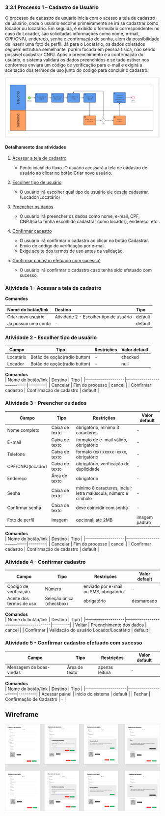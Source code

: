 ### 3.3.1 Processo 1 – Cadastro de Usuário
O processo de cadastro de usuário inicia com o acesso a tela de cadastro de usuário, onde o usuário escolhe primeiramente se irá se cadastrar como locador ou locatário. Em seguida, é exibido o formulário correspondente: no caso do Locador, são solicitadas informações como nome, e-mail, CPF/CNPJ, endereço, senha e confirmação de senha, além da possibilidade de inserir uma foto de perfil. Já para o Locatário, os dados coletados seguem estrutura semelhante, porém focada em pessoa física, não sendo possivel cadastrar CNPJ. Após o preenchimento e a confirmação do usuário, o sistema validará os dados preenchidos e se tudo estiver nos conformes enviará um código de verificação para e-mail e exigirá a aceitação dos termos de uso junto do codigo para concluir o cadastro. 

![Modelo BPMN do PROCESSO 1 - Cadastro de Usuário](../images/processo1_bpmn.png "Cadastro de Usuário")

#### Detalhamento das atividades

1. [Acessar a tela de cadastro](#atividade-1---acessar-a-tela-de-cadastro)
   - Ponto inicial do fluxo. O usuário acessará a tela de cadastro de usuário ao clicar no botão Criar novo usuário.
     
2. [Escolher tipo de usuário](#atividade-2---escolher-tipo-de-usuário)
   - O usuário irá escolher qual tipo de usuário ele deseja cadastrar.(Locador/Locatário)

3. [Preencher os dados](#atividade-3---preencher-os-dados)
   - O usuário irá preencher os dados como nome, e-mail, CPF, CNPJ(caso tenha escolhido cadastrar como locador), endereço, etc..
     
4. [Confirmar cadastro](#atividade-4---confirmar-cadastro)
   - O usuário irá confirmar o cadastro ao clicar no botão Cadastrar.
   - Envio de código de verificação por e-mail.  
   - Exige aceite dos termos de uso antes da validação.
     
5. [Confirmar cadastro efetuado com sucesso)](#atividade-5---confirmar-cadastro-efetuado-com-sucesso)
   - O usuário irá confirmar o cadastro caso tenha sido efetuado com sucesso.  

### Atividade 1 - Acessar a tela de cadastro

**Comandos**

| Nome do botão/link | Destino | Tipo |
| :--- | :--- | :--- |
| Criar novo usuário | Atividade 2 - Escolher tipo de usuário | default |
| Já possuo uma conta| - | default |

  
### Atividade 2 - Escolher tipo de usuário

| Campo            | Tipo           | Restrições                                                     | Valor default   |
|------------------|----------------|----------------------------------------------------------------|-----------------|
| Locatário | Botão de opção(radio button) | -    | checked            |
| Locador   | Botão de opção(radio button) | -    | null               |

**Comandos**  
| Nome do botão/link | Destino                    | Tipo    |
|--------------------|----------------------------|---------|
| Cancelar           | Fim do processo            | cancel  |
| Confirmar cadastro | Confirmação de cadastro    | default |

### Atividade 3 - Preencher os dados

| Campo            | Tipo           | Restrições                                                     | Valor default   |
|------------------|----------------|----------------------------------------------------------------|-----------------|
| Nome completo    | Caixa de texto | obrigatório, mínimo 3 caracteres                               | -              |
| E-mail           | Caixa de texto | formato de e-mail válido, obrigatório                          | -              |
| Telefone         | Caixa de texto | formato (xx) xxxxx-xxxx, obrigatório                           | -              |
| CPF/CNPJ(locador)| Caixa de texto | obrigatório, verificação de duplicidade                        | -              |
| Endereço         | Área de texto  | obrigatório                                                    | -              |
| Senha            | Caixa de texto | mínimo 8 caracteres, incluir letra maiúscula, número e símbolo | -              |
| Confirmar senha  | Caixa de texto | deve coincidir com senha                                       | -              |
| Foto de perfil   | Imagem         | opcional, até 2MB                                              | imagem padrão  |

**Comandos**  
| Nome do botão/link | Destino                    | Tipo    |
|--------------------|----------------------------|---------|
| Cancelar           | Fim do processo            | cancel  |
| Confirmar cadastro | Confirmação de cadastro    | default |


### Atividade 4 - Confirmar cadastro
| Campo                    | Tipo                     | Restrições                                      | Valor default |
|--------------------------|--------------------------|-------------------------------------------------|---------------|
| Código de verificação    | Número                   | enviado por e-mail ou SMS, obrigatório          | -             |
| Aceite dos termos de uso | Seleção única (checkbox) | obrigatório                                     | desmarcado    |

**Comandos**  
| Nome do botão/link | Destino                                | Tipo    |
|--------------------|----------------------------------------|---------|
| Voltar             | Preenchimento dos dados                | cancel  |
| Confirmar          | Validação do usuário Locador/Locatário | default |


### Atividade 5 - Confirmar cadastro efetuado com sucesso
| Campo                   | Tipo          | Restrições            | Valor default       |
|-------------------------|---------------|-----------------------|---------------------|
| Mensagem de boas-vindas | Área de texto | apenas leitura        | -                   |

**Comandos**  
| Nome do botão/link  | Destino              | Tipo    |
|---------------------|----------------------|---------|
| Acessar painel      | Início do sistema    | default |
| Fechar      | Confirmação de Cadastro    | - |

## Wireframe
![Wireframe do PROCESSO 1 - Cadastro de Usuário](../images/Wireframe_Cadastro_Colmeia(1).jpg "Wireframe de baixa fidelidade")
